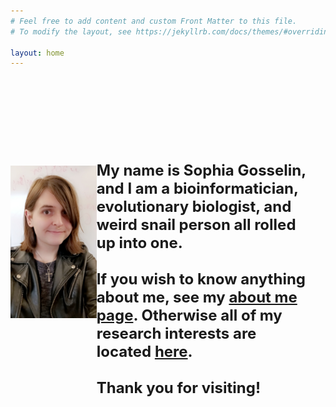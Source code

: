 ```yaml
---
# Feel free to add content and custom Front Matter to this file.
# To modify the layout, see https://jekyllrb.com/docs/themes/#overriding-theme-defaults

layout: home
---
```


<html>
  <head>
    <title>Home Page</title>
  </head>
  <style>
  .container {
    display: flex;
    align-items: center;
    justify-content: center;
  }
  img {
    max-width: 100%;
    max-height:100%;
    float: left;
  }
  .text {
    font-size: 12px;
    padding-right: 20px;
    padding-top: 20%;
    float: right;
  }
  </style>
  <body>
    <div class="container">
      <div class="image">
        <img src="images/headshot.jpg">
      </div>
      <div class="text">
        <h1>My name is Sophia Gosselin, and I am a bioinformatician, evolutionary biologist, and weird snail person all rolled up into one.<br><br>If you wish to know anything about me, see my <a href="about.md">about me page</a>. Otherwise all of my research interests are located <a href="research.md">here</a>.<br><br>Thank you for visiting!</h1>
      </div>
    </div>
  </body>
</html>